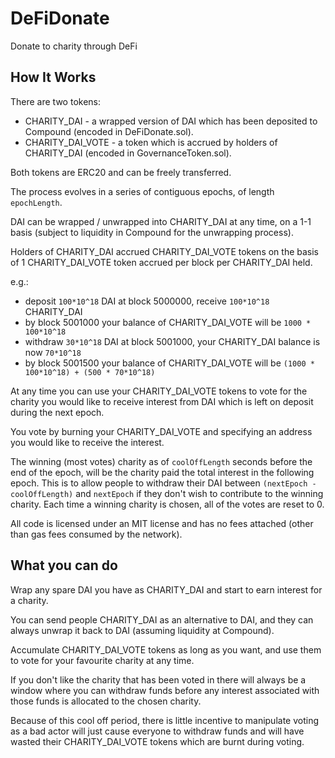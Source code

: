 # DeFiDonate

Donate to charity through DeFi

## How It Works

There are two tokens:  
  - CHARITY_DAI - a wrapped version of DAI which has been deposited to Compound (encoded in DeFiDonate.sol).
  - CHARITY_DAI_VOTE - a token which is accrued by holders of CHARITY_DAI (encoded in GovernanceToken.sol).

Both tokens are ERC20 and can be freely transferred.

The process evolves in a series of contiguous epochs, of length `epochLength`.

DAI can be wrapped / unwrapped into CHARITY_DAI at any time, on a 1-1 basis (subject to liquidity in Compound for the unwrapping process).

Holders of CHARITY_DAI accrued CHARITY_DAI_VOTE tokens on the basis of 1 CHARITY_DAI_VOTE token accrued per block per CHARITY_DAI held.

e.g.:
  - deposit `100*10^18` DAI at block 5000000, receive `100*10^18` CHARITY_DAI
  - by block 5001000 your balance of CHARITY_DAI_VOTE will be `1000 * 100*10^18`
  - withdraw `30*10^18` DAI at block 5001000, your CHARITY_DAI balance is now `70*10^18`
  - by block 5001500 your balance of CHARITY_DAI_VOTE will be `(1000 * 100*10^18) + (500 * 70*10^18)`

At any time you can use your CHARITY_DAI_VOTE tokens to vote for the charity you would like to receive interest from DAI which is left on deposit during the next epoch.

You vote by burning your CHARITY_DAI_VOTE and specifying an address you would like to receive the interest.

The winning (most votes) charity as of `coolOffLength` seconds before the end of the epoch, will be the charity paid the total interest in the following epoch. This is to allow people to withdraw their DAI between `(nextEpoch - coolOffLength)` and `nextEpoch` if they don't wish to contribute to the winning charity. Each time a winning charity is chosen, all of the votes are reset to 0.

All code is licensed under an MIT license and has no fees attached (other than gas fees consumed by the network).

## What you can do

Wrap any spare DAI you have as CHARITY_DAI and start to earn interest for a charity.

You can send people CHARITY_DAI as an alternative to DAI, and they can always unwrap it back to DAI (assuming liquidity at Compound).

Accumulate CHARITY_DAI_VOTE tokens as long as you want, and use them to vote for your favourite charity at any time.

If you don't like the charity that has been voted in there will always be a window where you can withdraw funds before any interest associated with those funds is allocated to the chosen charity.

Because of this cool off period, there is little incentive to manipulate voting as a bad actor will just cause everyone to withdraw funds and will have wasted their CHARITY_DAI_VOTE tokens which are burnt during voting.
